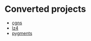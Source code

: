 # Converted projects

  * [cgns](cgns/update.sh)
  * [lz4](lz4/update.sh)
  * [pygments](pygments/update.sh)
